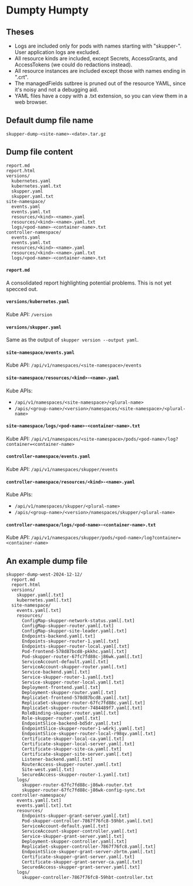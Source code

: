 # Dumpty Humpty

## Theses

- Logs are included only for pods with names starting with "skupper-".
  User application logs are excluded.
- All resource kinds are included, except Secrets, AccessGrants, and
  AccessTokens (we could do redactions instead).
- All resource instances are included except those with names ending
  in ".crt".
- The managedFields sutbree is pruned out of the resource YAML, since
  it's noisy and not a debugging aid.
- YAML files have a copy with a .txt extension, so you can view them
  in a web browser.

## Default dump file name

`skupper-dump-<site-name>-<date>.tar.gz`

## Dump file content

~~~
report.md
report.html
versions/
  kubernetes.yaml
  kubernetes.yaml.txt
  skupper.yaml
  skupper.yaml.txt
site-namespace/
  events.yaml
  events.yaml.txt
  resources/<kind>-<name>.yaml
  resources/<kind>-<name>.yaml.txt
  logs/<pod-name>-<container-name>.txt
controller-namespace/
  events.yaml
  events.yaml.txt
  resources/<kind>-<name>.yaml
  resources/<kind>-<name>.yaml.txt
  logs/<pod-name>-<container-name>.txt
~~~

#### `report.md`

A consolidated report highlighting potential problems.  This is not
yet specced out.

#### `versions/kubernetes.yaml`

Kube API: `/version`

#### `versions/skupper.yaml`

Same as the output of `skupper version --output yaml`.

#### `site-namespace/events.yaml`

Kube API: `/api/v1/namespaces/<site-namespace>/events`

#### `site-namespace/resources/<kind>-<name>.yaml`

Kube APIs:

 - `/api/v1/namespaces/<site-namespace>/<plural-name>`
 - `/apis/<group-name>/<version>/namespaces/<site-namespace>/<plural-name>`

#### `site-namespace/logs/<pod-name>-<container-name>.txt`

Kube API: `/api/v1/namespaces/<site-namespace>/pods/<pod-name>/log?container=<container-name>`

#### `controller-namespace/events.yaml`

Kube API: `/api/v1/namespaces/skupper/events`

#### `controller-namespace/resources/<kind>-<name>.yaml`

Kube APIs:

 - `/api/v1/namespaces/skupper/<plural-name>`
 - `/apis/<group-name>/<version>/namespaces/skupper/<plural-name>`

#### `controller-namespace/logs/<pod-name>-<container-name>.txt`

Kube API: `/api/v1/namespaces/skupper/pods/<pod-name>/log?container=<container-name>`

## An example dump file

~~~
skupper-dump-west-2024-12-12/
  report.md
  report.html
  versions/
    skupper.yaml[.txt]
    kubernetes.yaml[.txt]
  site-namespace/
    events.yaml[.txt]
    resources/
      ConfigMap-skupper-network-status.yaml[.txt]
      ConfigMap-skupper-router.yaml[.txt]
      ConfigMap-skupper-site-leader.yaml[.txt]
      Endpoints-backend.yaml[.txt]
      Endpoints-skupper-router-1.yaml[.txt]
      Endpoints-skupper-router-local.yaml[.txt]
      Pod-frontend-578d87bcd8-pkkhc.yaml[.txt]
      Pod-skupper-router-67fc7fd88c-j86wk.yaml[.txt]
      ServiceAccount-default.yaml[.txt]
      ServiceAccount-skupper-router.yaml[.txt]
      Service-backend.yaml[.txt]
      Service-skupper-router-1.yaml[.txt]
      Service-skupper-router-local.yaml[.txt]
      Deployment-frontend.yaml[.txt]
      Deployment-skupper-router.yaml[.txt]
      ReplicaSet-frontend-578d87bcd8.yaml[.txt]
      ReplicaSet-skupper-router-67fc7fd88c.yaml[.txt]
      ReplicaSet-skupper-router-7484489f7.yaml[.txt]
      RoleBinding-skupper-router.yaml[.txt]
      Role-skupper-router.yaml[.txt]
      EndpointSlice-backend-bd5dr.yaml[.txt]
      EndpointSlice-skupper-router-1-w6rkj.yaml[.txt]
      EndpointSlice-skupper-router-local-r98qv.yaml[.txt]
      Certificate-skupper-local-ca.yaml[.txt]
      Certificate-skupper-local-server.yaml[.txt]
      Certificate-skupper-site-ca.yaml[.txt]
      Certificate-skupper-site-server.yaml[.txt]
      Listener-backend.yaml[.txt]
      RouterAccess-skupper-router.yaml[.txt]
      Site-west.yaml[.txt]
      SecuredAccess-skupper-router-1.yaml[.txt]
    logs/
      skupper-router-67fc7fd88c-j86wk-router.txt
      skupper-router-67fc7fd88c-j86wk-config-sync.txt
  controller-namespace/
    events.yaml[.txt]
    events.yaml[.txt].txt
    resources/
      Endpoints-skupper-grant-server.yaml[.txt]
      Pod-skupper-controller-7867f76fc8-59hbt.yaml[.txt]
      ServiceAccount-default.yaml[.txt]
      ServiceAccount-skupper-controller.yaml[.txt]
      Service-skupper-grant-server.yaml[.txt]
      Deployment-skupper-controller.yaml[.txt]
      ReplicaSet-skupper-controller-7867f76fc8.yaml[.txt]
      EndpointSlice-skupper-grant-server-zbrtm.yaml[.txt]
      Certificate-skupper-grant-server.yaml[.txt]
      Certificate-skupper-grant-server-ca.yaml[.txt]
      SecuredAccess-skupper-grant-server.yaml[.txt]
    logs/
      skupper-controller-7867f76fc8-59hbt-controller.txt
~~~
